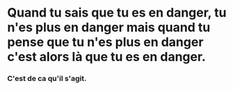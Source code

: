 # Quand tu sais que tu es en danger, tu n'es plus en danger mais quand tu pense que tu n'es plus en danger c'est alors là que tu es en danger.

### C'est de ca qu'il s'agit.
